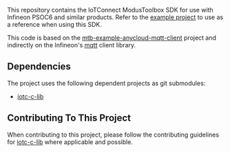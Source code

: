 This repository contains the IoTConnect ModusToolbox SDK for use with Infineon PSOC6 and similar products.
Refer to the [example project](https://github.com/avnet-iotconnect/iotc-modustoolbox-example)
to use as a reference when using this SDK.

This code is based on the [mtb-example-anycloud-mqtt-client](https://github.com/Infineon/mtb-example-anycloud-mqtt-client) project 
 and indirectly on the Infineon's [mqtt](https://github.com/Infineon/mqtt) client library.

## Dependencies
The project uses the following dependent projects as git submodules:
* [iotc-c-lib](https://github.com/avnet-iotconnect/iotc-c-lib.git)

## Contributing To This Project
When  contributing to this project, please follow the contributing guidelines for [iotc-c-lib](https://github.com/avnet-iotconnect/iotc-c-lib/blob/master/CONTRIBUTING.md) where applicable and possible.
